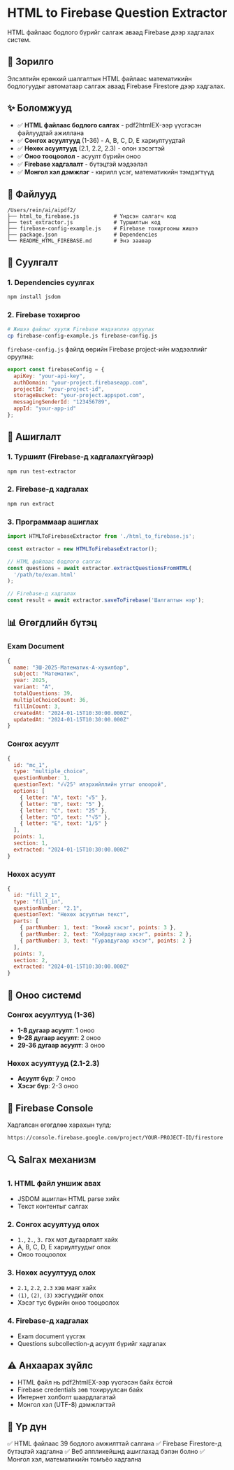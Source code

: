 # HTML to Firebase Question Extractor

HTML файлаас бодлого бүрийг салгаж аваад Firebase дээр хадгалах систем.

## 🎯 Зорилго

Элсэлтийн ерөнхий шалгалтын HTML файлаас математикийн бодлогуудыг автоматаар салгаж аваад Firebase Firestore дээр хадгалах.

## ✨ Боломжууд

- ✅ **HTML файлаас бодлого салгах** - pdf2htmlEX-ээр үүсгэсэн файлуудтай ажиллана
- ✅ **Сонгох асуултууд** (1-36) - A, B, C, D, E хариултуудтай
- ✅ **Нөхөх асуултууд** (2.1, 2.2, 2.3) - олон хэсэгтэй
- ✅ **Оноо тооцоолол** - асуулт бүрийн оноо
- ✅ **Firebase хадгалалт** - бүтэцтэй мэдээлэл
- ✅ **Монгол хэл дэмжлэг** - кирилл үсэг, математикийн тэмдэгтүүд

## 📁 Файлууд

```
/Users/rein/ai/aipdf2/
├── html_to_firebase.js           # Үндсэн салгагч код
├── test_extractor.js             # Туршилтын код
├── firebase-config-example.js    # Firebase тохиргооны жишээ
├── package.json                  # Dependencies
└── README_HTML_FIREBASE.md       # Энэ заавар
```

## 🚀 Суулгалт

### 1. Dependencies суулгах

```bash
npm install jsdom
```

### 2. Firebase тохиргоо

```bash
# Жишээ файлыг хуулж Firebase мэдээллээ оруулах
cp firebase-config-example.js firebase-config.js
```

`firebase-config.js` файлд өөрийн Firebase project-ийн мэдээллийг оруулна:

```javascript
export const firebaseConfig = {
  apiKey: "your-api-key",
  authDomain: "your-project.firebaseapp.com",
  projectId: "your-project-id",
  storageBucket: "your-project.appspot.com",
  messagingSenderId: "123456789",
  appId: "your-app-id"
};
```

## 🔧 Ашиглалт

### 1. Туршилт (Firebase-д хадгалахгүйгээр)

```bash
npm run test-extractor
```

### 2. Firebase-д хадгалах

```bash
npm run extract
```

### 3. Программаар ашиглах

```javascript
import HTMLToFirebaseExtractor from './html_to_firebase.js';

const extractor = new HTMLToFirebaseExtractor();

// HTML файлаас бодлого салгах
const questions = await extractor.extractQuestionsFromHTML(
  '/path/to/exam.html'
);

// Firebase-д хадгалах
const result = await extractor.saveToFirebase('Шалгалтын нэр');
```

## 📊 Өгөгдлийн бүтэц

### Exam Document

```javascript
{
  name: "ЭШ-2025-Математик-A-хувилбар",
  subject: "Математик",
  year: 2025,
  variant: "A",
  totalQuestions: 39,
  multipleChoiceCount: 36,
  fillInCount: 3,
  createdAt: "2024-01-15T10:30:00.000Z",
  updatedAt: "2024-01-15T10:30:00.000Z"
}
```

### Сонгох асуулт

```javascript
{
  id: "mc_1",
  type: "multiple_choice",
  questionNumber: 1,
  questionText: "√√25⁵ илэрхийллийн утгыг олоорой",
  options: [
    { letter: "A", text: "√5" },
    { letter: "B", text: "5" },
    { letter: "C", text: "25" },
    { letter: "D", text: "⁵√5" },
    { letter: "E", text: "1/5" }
  ],
  points: 1,
  section: 1,
  extracted: "2024-01-15T10:30:00.000Z"
}
```

### Нөхөх асуулт

```javascript
{
  id: "fill_2_1",
  type: "fill_in",
  questionNumber: "2.1",
  questionText: "Нөхөх асуултын текст",
  parts: [
    { partNumber: 1, text: "Эхний хэсэг", points: 3 },
    { partNumber: 2, text: "Хоёрдугаар хэсэг", points: 2 },
    { partNumber: 3, text: "Гуравдугаар хэсэг", points: 2 }
  ],
  points: 7,
  section: 2,
  extracted: "2024-01-15T10:30:00.000Z"
}
```

## 🎯 Оноо системd

### Сонгох асуултууд (1-36)
- **1-8 дугаар асуулт**: 1 оноо
- **9-28 дугаар асуулт**: 2 оноо
- **29-36 дугаар асуулт**: 3 оноо

### Нөхөх асуултууд (2.1-2.3)
- **Асуулт бүр**: 7 оноо
- **Хэсэг бүр**: 2-3 оноо

## 📱 Firebase Console

Хадгалсан өгөгдлөө харахын тулд:

```
https://console.firebase.google.com/project/YOUR-PROJECT-ID/firestore
```

## 🔍 Salгах механизм

### 1. HTML файл уншиж авах
- JSDOM ашиглан HTML parse хийх
- Текст контентыг салгах

### 2. Сонгох асуултууд олох
- `1.`, `2.`, `3.` гэх мэт дугаарлалт хайх
- A, B, C, D, E хариултуудыг олох
- Оноо тооцоолох

### 3. Нөхөх асуултууд олох
- `2.1`, `2.2`, `2.3` хэв маяг хайх
- `(1)`, `(2)`, `(3)` хэсгүүдийг олох
- Хэсэг тус бүрийн оноо тооцоолох

### 4. Firebase-д хадгалах
- Exam document үүсгэх
- Questions subcollection-д асуулт бүрийг хадгалах

## ⚠️ Анхаарах зүйлс

- HTML файл нь pdf2htmlEX-ээр үүсгэсэн байх ёстой
- Firebase credentials зөв тохируулсан байх
- Интернет холболт шаардлагатай
- Монгол хэл (UTF-8) дэмжлэгтэй

## 🎉 Үр дүн

✅ HTML файлаас 39 бодлого амжилттай салгана
✅ Firebase Firestore-д бүтэцтэй хадгална
✅ Веб аппликейшнд ашиглахад бэлэн болно
✅ Монгол хэл, математикийн томъёо хадгална